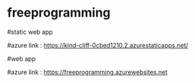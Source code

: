 # freeprogramming
#static web app

#azure link : https://kind-cliff-0cbed1210.2.azurestaticapps.net/


#web app

#azure link : https://freeprogramming.azurewebsites.net 
